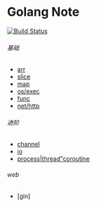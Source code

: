 Golang Note
============================
[![Build Status](https://travis-ci.org/justjavac/free-programming-books-zh_CN.svg?branch=master)](https://travis-ci.org/justjavac/free-programming-books-zh_CN)

###### 基础
* [arr](./arr)
* [slice](./slice)
* [map](./map)
* [os/exec](./exec)
* [func](./func)
* [net/http](./http)


###### 进阶
* [channel](./channel)
* [io](./io)
* [process|thread"coroutine](./ptc)


###### web
* [gin]
